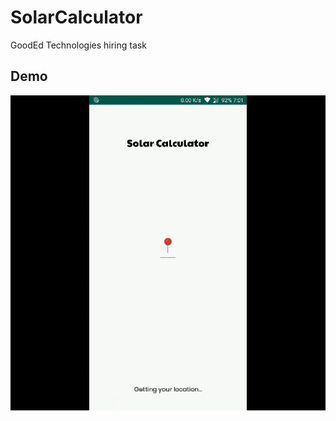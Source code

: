 # SolarCalculator
GoodEd Technologies hiring task

## Demo
![alt text](https://github.com/damanpreetsb/SolarCalculator/blob/master/SolarCalc.gif)
